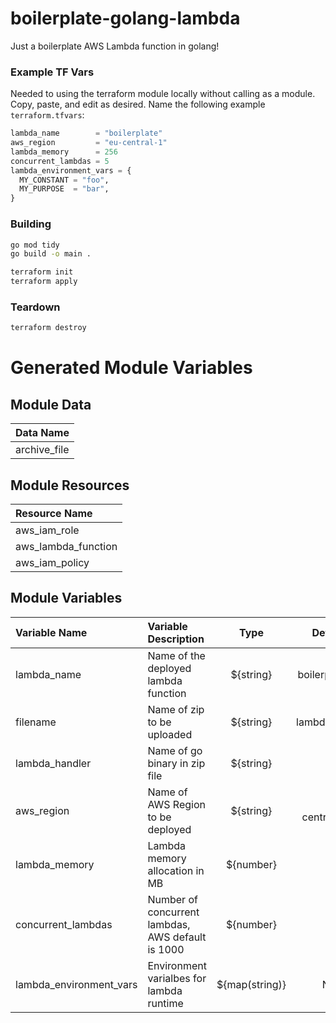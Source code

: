 # boilerplate-golang-lambda
Just a boilerplate AWS Lambda function in golang!

### Example TF Vars
Needed to using the terraform module locally without calling as a module. Copy, paste, and edit as desired.
Name the following example `terraform.tfvars`:
```terraform 
lambda_name        = "boilerplate"
aws_region         = "eu-central-1"
lambda_memory      = 256
concurrent_lambdas = 5
lambda_environment_vars = {
  MY_CONSTANT = "foo",
  MY_PURPOSE  = "bar",
}
```

### Building
```bash
go mod tidy
go build -o main .

terraform init
terraform apply
```

### Teardown
```bash
terraform destroy
```

# Generated Module Variables
## Module Data
| Data Name |
| :--- | 
| archive_file |

## Module Resources
| Resource Name |
| :--- | 
| aws_iam_role |
| aws_lambda_function |
| aws_iam_policy |

## Module Variables
| Variable Name | Variable Description | Type | Default |
| :--- | :--- | :---: | ---: |
| lambda_name | Name of the deployed lambda function | ${string} | boilerplate |
| filename | Name of zip to be uploaded | ${string} | lambda.zip |
| lambda_handler | Name of go binary in zip file | ${string} | main |
| aws_region | Name of AWS Region to be deployed | ${string} | eu-central-1 |
| lambda_memory | Lambda memory allocation in MB | ${number} | 256 |
| concurrent_lambdas | Number of concurrent lambdas, AWS default is 1000 | ${number} | 1 |
| lambda_environment_vars | Environment varialbes for lambda runtime | ${map(string)} | None |

